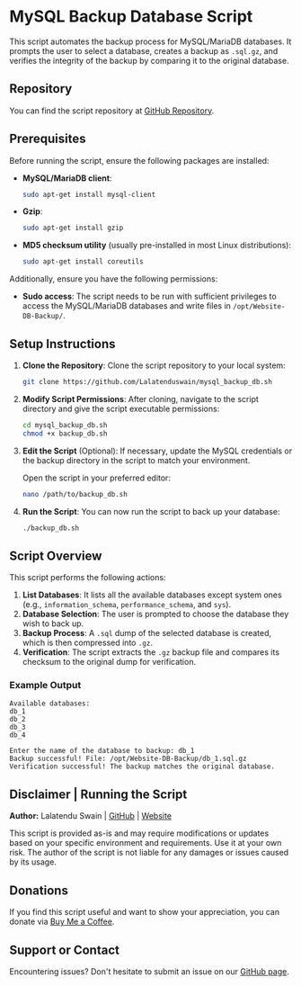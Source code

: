 # MySQL Backup Database Script

This script automates the backup process for MySQL/MariaDB databases. It prompts the user to select a database, creates a backup as `.sql.gz`, and verifies the integrity of the backup by comparing it to the original database.

## Repository

You can find the script repository at [GitHub Repository](https://github.com/Lalatenduswain/mysql_backup_db.sh).

## Prerequisites

Before running the script, ensure the following packages are installed:

- **MySQL/MariaDB client**:
  ```bash
  sudo apt-get install mysql-client
  ```
  
- **Gzip**:
  ```bash
  sudo apt-get install gzip
  ```

- **MD5 checksum utility** (usually pre-installed in most Linux distributions):
  ```bash
  sudo apt-get install coreutils
  ```

Additionally, ensure you have the following permissions:
- **Sudo access**: The script needs to be run with sufficient privileges to access the MySQL/MariaDB databases and write files in `/opt/Website-DB-Backup/`.

## Setup Instructions

1. **Clone the Repository**:
   Clone the script repository to your local system:

   ```bash
   git clone https://github.com/Lalatenduswain/mysql_backup_db.sh
   ```

2. **Modify Script Permissions**:
   After cloning, navigate to the script directory and give the script executable permissions:

   ```bash
   cd mysql_backup_db.sh
   chmod +x backup_db.sh
   ```

3. **Edit the Script** (Optional):
   If necessary, update the MySQL credentials or the backup directory in the script to match your environment.

   Open the script in your preferred editor:

   ```bash
   nano /path/to/backup_db.sh
   ```

4. **Run the Script**:
   You can now run the script to back up your database:

   ```bash
   ./backup_db.sh
   ```

## Script Overview

This script performs the following actions:

1. **List Databases**: It lists all the available databases except system ones (e.g., `information_schema`, `performance_schema`, and `sys`).
2. **Database Selection**: The user is prompted to choose the database they wish to back up.
3. **Backup Process**: A `.sql` dump of the selected database is created, which is then compressed into `.gz`.
4. **Verification**: The script extracts the `.gz` backup file and compares its checksum to the original dump for verification.

### Example Output

```
Available databases:
db_1
db_2
db_3
db_4

Enter the name of the database to backup: db_1
Backup successful! File: /opt/Website-DB-Backup/db_1.sql.gz
Verification successful! The backup matches the original database.
```

## Disclaimer | Running the Script

**Author:** Lalatendu Swain | [GitHub](https://github.com/Lalatenduswain) | [Website](https://blog.lalatendu.info/)

This script is provided as-is and may require modifications or updates based on your specific environment and requirements. Use it at your own risk. The author of the script is not liable for any damages or issues caused by its usage.

## Donations

If you find this script useful and want to show your appreciation, you can donate via [Buy Me a Coffee](https://www.buymeacoffee.com/lalatendu.swain).

## Support or Contact

Encountering issues? Don't hesitate to submit an issue on our [GitHub page](https://github.com/Lalatenduswain/mysql_backup_db.sh/issues).

